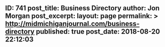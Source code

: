 ---
---
ID: 741
post_title: Business Directory
author: Jon Morgan
post_excerpt:
layout: page
permalink: >
  http://midmichiganjournal.com/business-directory
published: true
post_date: 2018-08-20 22:12:03
---